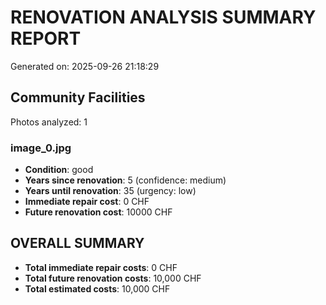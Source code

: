 # RENOVATION ANALYSIS SUMMARY REPORT
Generated on: 2025-09-26 21:18:29

## Community Facilities
Photos analyzed: 1

### image_0.jpg
- **Condition**: good
- **Years since renovation**: 5 (confidence: medium)
- **Years until renovation**: 35 (urgency: low)
- **Immediate repair cost**: 0 CHF
- **Future renovation cost**: 10000 CHF

## OVERALL SUMMARY
- **Total immediate repair costs**: 0 CHF
- **Total future renovation costs**: 10,000 CHF
- **Total estimated costs**: 10,000 CHF